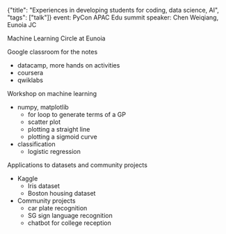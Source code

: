 {"title": "Experiences in developing students for coding, data science, AI", "tags": ["talk"]}
event: PyCon APAC Edu summit
speaker: Chen Weiqiang, Eunoia JC

Machine Learning Circle at Eunoia

Google classroom for the notes
* datacamp, more hands on activities
* coursera
* qwiklabs

Workshop on machine learning
* numpy, matplotlib
  * for loop to generate terms of a GP
  * scatter plot
  * plotting a straight line
  * plotting a sigmoid curve
* classification
  * logistic regression

Applications to datasets and community projects
* Kaggle
  * Iris dataset
  * Boston housing dataset
* Community projects
  * car plate recognition
  * SG sign language recognition
  * chatbot for college reception

